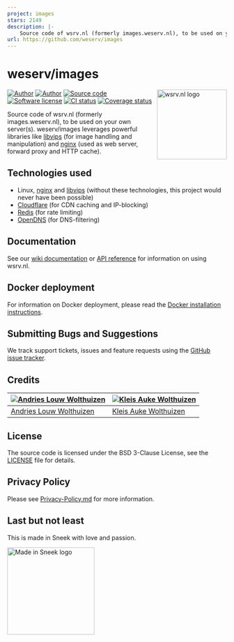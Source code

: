 ```yaml
---
project: images
stars: 2149
description: |-
    Source code of wsrv.nl (formerly images.weserv.nl), to be used on your own server(s).
url: https://github.com/weserv/images
---
```


# weserv/images

[<img src="https://raw.githubusercontent.com/weserv/docs/deploy/logo.svg?sanitize=true" width="160" align="right" alt="wsrv.nl logo">][website]

[![Author](https://img.shields.io/badge/author-andrieslouw-blue.svg)][author1]
[![Author](https://img.shields.io/badge/author-kleisauke-blue.svg)][author2]
[![Source code](https://img.shields.io/badge/source-weserv/images-blue.svg)](https://github.com/weserv/images)
[![Software license](https://img.shields.io/github/license/weserv/images.svg)](https://opensource.org/licenses/BSD-3-Clause)
[![CI status](https://github.com/weserv/images/workflows/CI/badge.svg?branch=5.x)](https://github.com/weserv/images/actions)
[![Coverage status](https://codecov.io/gh/weserv/images/branch/5.x/graph/badge.svg)](https://codecov.io/gh/weserv/images)

Source code of wsrv.nl (formerly images.weserv.nl), to be used on your own server(s). weserv/images leverages
powerful libraries like [libvips](https://github.com/libvips/libvips) (for image handling and manipulation)
and [nginx](https://github.com/nginx/nginx) (used as web server, forward proxy and HTTP cache).

## Technologies used

- Linux, [nginx](https://github.com/nginx/nginx) and [libvips](https://github.com/libvips/libvips)
 (without these technologies, this project would never have been possible)
- [Cloudflare](https://www.cloudflare.com/) (for CDN caching and IP-blocking)
- [Redis](https://github.com/antirez/redis) (for rate limiting)
- [OpenDNS](https://www.opendns.com/) (for DNS-filtering)

## Documentation

See our [wiki documentation](https://github.com/weserv/images/wiki) or
[API reference][website] for information on using wsrv.nl.

## Docker deployment

For information on Docker deployment, please read the
[Docker installation instructions](docker/README.md).

## Submitting Bugs and Suggestions

We track support tickets, issues and feature requests using
the [GitHub issue tracker](https://github.com/weserv/images/issues).

## Credits

| [![Andries Louw Wolthuizen][avatar-author1]][author1] | [![Kleis Auke Wolthuizen][avatar-author2]][author2] |
| --- | --- |
| [Andries Louw Wolthuizen][author1] | [Kleis Auke Wolthuizen][author2] |

## License

The source code is licensed under the BSD 3-Clause License, see the [LICENSE](LICENSE) file for details.

## Privacy Policy

Please see [Privacy-Policy.md](Privacy-Policy.md) for more information.

## Last but not least

This is made in Sneek with love and passion.

[<img src="https://raw.githubusercontent.com/weserv/docs/deploy/made-in-sneek.svg?sanitize=true" height="200" alt="Made in Sneek logo">](https://en.wikipedia.org/wiki/Sneek)

[website]: https://wsrv.nl/
[author1]: https://github.com/andrieslouw
[author2]: https://github.com/kleisauke
[avatar-author1]: https://avatars.githubusercontent.com/u/11487455?v=4&s=120
[avatar-author2]: https://avatars.githubusercontent.com/u/12746591?v=4&s=120

